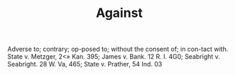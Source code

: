 ---
title: Against
letter: A
permalink: "/definitions/against.html"
body: Adverse to; contrary; op-posed to; without the consent of; in con-tact with.
  State v. Metzger, 2<» Kan. 395; James v. Bank. 12 R. I. 4G0; Seabright v. Seabright.
  28 W. Va, 465; State v. Prather, 54 Ind. 03
published_at: '2018-07-07'
source: Black's Law Dictionary
layout: post
---